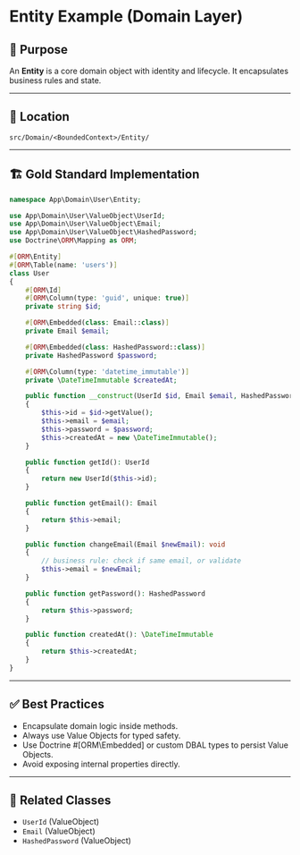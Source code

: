 # Entity Example (Domain Layer)

## 📄 Purpose

An **Entity** is a core domain object with identity and lifecycle. It encapsulates business rules and state.

---

## 📁 Location

```
src/Domain/<BoundedContext>/Entity/
```

---

## 🏗️ Gold Standard Implementation

```php
namespace App\Domain\User\Entity;

use App\Domain\User\ValueObject\UserId;
use App\Domain\User\ValueObject\Email;
use App\Domain\User\ValueObject\HashedPassword;
use Doctrine\ORM\Mapping as ORM;

#[ORM\Entity]
#[ORM\Table(name: 'users')]
class User
{
    #[ORM\Id]
    #[ORM\Column(type: 'guid', unique: true)]
    private string $id;

    #[ORM\Embedded(class: Email::class)]
    private Email $email;

    #[ORM\Embedded(class: HashedPassword::class)]
    private HashedPassword $password;

    #[ORM\Column(type: 'datetime_immutable')]
    private \DateTimeImmutable $createdAt;

    public function __construct(UserId $id, Email $email, HashedPassword $password)
    {
        $this->id = $id->getValue();
        $this->email = $email;
        $this->password = $password;
        $this->createdAt = new \DateTimeImmutable();
    }

    public function getId(): UserId
    {
        return new UserId($this->id);
    }

    public function getEmail(): Email
    {
        return $this->email;
    }

    public function changeEmail(Email $newEmail): void
    {
        // business rule: check if same email, or validate
        $this->email = $newEmail;
    }

    public function getPassword(): HashedPassword
    {
        return $this->password;
    }

    public function createdAt(): \DateTimeImmutable
    {
        return $this->createdAt;
    }
}
```

---

## ✅ Best Practices

- Encapsulate domain logic inside methods.
- Always use Value Objects for typed safety.
- Use Doctrine #[ORM\Embedded] or custom DBAL types to persist Value Objects.
- Avoid exposing internal properties directly.

---

## 🧩 Related Classes

- `UserId` (ValueObject)
- `Email` (ValueObject)
- `HashedPassword` (ValueObject)

